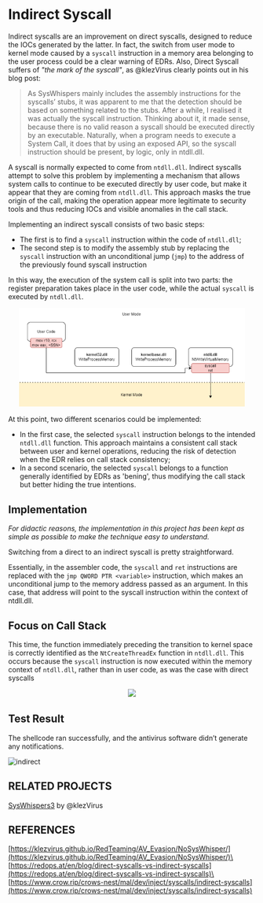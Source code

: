 # Indirect Syscall

Indirect syscalls are an improvement on direct syscalls, designed to reduce the IOCs generated by the latter. In fact, the switch from user mode to kernel mode caused by a `syscall` instruction in a memory area belonging to the user process could be a clear warning of EDRs. Also, Direct Syscall suffers of *"the mark of the syscall"*, as @klezVirus clearly points out in his blog post:

> As SysWhispers mainly includes the assembly instructions for the syscalls’ stubs, it was apparent to me that the detection should be based on something related to the stubs. After a while, I realised it was actually the syscall instruction. Thinking about it, it made sense, because there is no valid reason a syscall should be executed directly by an executable. Naturally, when a program needs to execute a System Call, it does that by using an exposed API, so the syscall instruction should be present, by logic, only in ntdll.dll.

A syscall is normally expected to come from `ntdll.dll`. Indirect syscalls attempt to solve this problem by implementing a mechanism that allows system calls to continue to be executed directly by user code, but make it appear that they are coming from `ntdll.dll`. This approach masks the true origin of the call, making the operation appear more legitimate to security tools and thus reducing IOCs and visible anomalies in the call stack.

Implementing an indirect syscall consists of two basic steps:
- The first is to find a `syscall` instruction within the code of `ntdll.dll`;
- The second step is to modify the assembly stub by replacing the `syscall` instruction with an unconditional jump (`jmp`) to the address of the previously found syscall instruction

In this way, the execution of the system call is split into two parts: the register preparation takes place in the user code, while the actual `syscall` is executed by `ntdll.dll`. 

<p align="center">
  <img width="460" src="media/indirect.PNG">
</p>

At this point, two different scenarios could be implemented:
- In the first case, the selected `syscall` instruction belongs to the intended `ntdll.dll` function. This approach maintains a consistent call stack between user and kernel operations, reducing the risk of detection when the EDR relies on call stack consistency;
- In a second scenario, the selected `syscall` belongs to a function generally identified by EDRs as 'bening', thus modifying the call stack but better hiding the true intentions.

## Implementation
*For didactic reasons, the implementation in this project has been kept as simple as possible to make the technique easy to understand.*

Switching from a direct to an indirect syscall is pretty straightforward. 

Essentially, in the assembler code, the `syscall` and `ret` instructions are replaced with the `jmp QWORD PTR <variable>` instruction, which makes an unconditional jump to the memory address passed as an argument. In this case, that address will point to the syscall instruction within the context of ntdll.dll.

## Focus on Call Stack
This time, the function immediately preceding the transition to kernel space is correctly identified as the `NtCreateThreadEx` function in `ntdll.dll`. This occurs because the `syscall` instruction is now executed within the memory context of `ntdll.dll`, rather than in user code, as was the case with direct syscalls

<p align="center">
  <img width="460" src="https://github.com/user-attachments/assets/14db80a3-4204-4afc-93c5-6f8d4e2ff447">
</p>

## Test Result
The shellcode ran successfully, and the antivirus software didn’t generate any notifications.

![indirect](https://github.com/user-attachments/assets/9030e7a9-e343-45db-bf2f-b8f27acaf593)

## RELATED PROJECTS

[SysWhispers3](https://github.com/klezVirus/SysWhispers3) by @klezVirus

## REFERENCES

[https://klezvirus.github.io/RedTeaming/AV_Evasion/NoSysWhisper/](https://klezvirus.github.io/RedTeaming/AV_Evasion/NoSysWhisper/)\
[https://redops.at/en/blog/direct-syscalls-vs-indirect-syscalls](https://redops.at/en/blog/direct-syscalls-vs-indirect-syscalls)\
[https://www.crow.rip/crows-nest/mal/dev/inject/syscalls/indirect-syscalls](https://www.crow.rip/crows-nest/mal/dev/inject/syscalls/indirect-syscalls)
